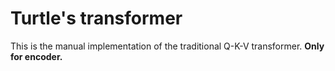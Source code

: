 # Turtle's transformer
This is the manual implementation of the traditional Q-K-V transformer. **Only for encoder.**
